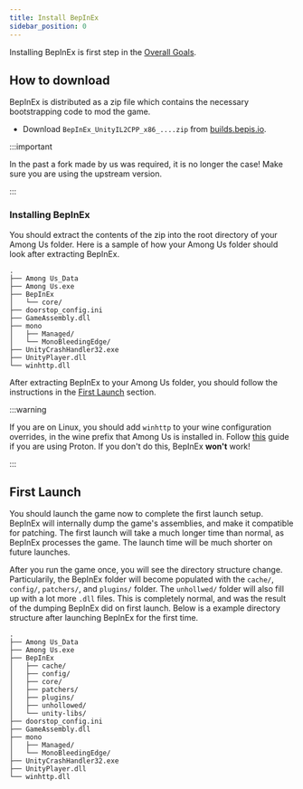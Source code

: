 ```yaml
---
title: Install BepInEx
sidebar_position: 0
---
```



Installing BepInEx is first step in the [Overall Goals](/#overall-goals).


## How to download

BepInEx is distributed as a zip file which contains the necessary bootstrapping code to mod the game.
  - Download `BepInEx_UnityIL2CPP_x86_....zip` from [builds.bepis.io](https://builds.bepis.io/projects/bepinex_be).

:::important

In the past a fork made by us was required, it is no longer the case! Make sure you are using the upstream version.

:::


### Installing BepInEx

You should extract the contents of the zip into the root directory of your Among Us folder. Here is a sample of how your Among Us folder should look after extracting BepInEx.
```
.
├── Among Us_Data
├── Among Us.exe
├── BepInEx
│   └── core/
├── doorstop_config.ini
├── GameAssembly.dll
├── mono
│   ├── Managed/
│   └── MonoBleedingEdge/
├── UnityCrashHandler32.exe
├── UnityPlayer.dll
└── winhttp.dll
```
After extracting BepInEx to your Among Us folder, you should follow the instructions in the
[First Launch](#first-launch) section.

:::warning

If you are on Linux, you should add `winhttp` to your wine configuration overrides, in the
wine prefix that Among Us is installed in. Follow [this](https://docs.bepinex.dev/master/articles/advanced/steam_interop.html#open-winecfg-for-the-target-game) guide if you are using Proton. If you don't do this, BepInEx **won't**
work!

:::

## First Launch

You should launch the game now to complete the first launch setup. BepInEx will internally
dump the game's assemblies, and make it compatible for patching. The first launch will take
a much longer time than normal, as BepInEx processes the game. The launch time will be much shorter
on future launches.

After you run the game once, you will see the directory structure change. Particularily,
the BepInEx folder will become populated with the `cache/`, `config/`, `patchers/`, and
`plugins/` folder. The `unhollwed/` folder will also fill up with a lot more `.dll` files.
This is completely normal, and was the result of the dumping BepInEx did on first launch.
Below is a example directory structure after launching BepInEx for the first time.
```
.
├── Among Us_Data
├── Among Us.exe
├── BepInEx
│   ├── cache/
│   ├── config/
│   ├── core/
│   ├── patchers/
│   ├── plugins/
│   ├── unhollowed/
│   └── unity-libs/
├── doorstop_config.ini
├── GameAssembly.dll
├── mono
│   ├── Managed/
│   └── MonoBleedingEdge/
├── UnityCrashHandler32.exe
├── UnityPlayer.dll
└── winhttp.dll
```
